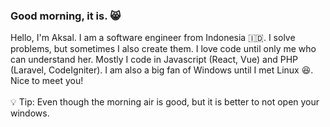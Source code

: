 ### Good morning, it is. 😸<br>
Hello, I'm Aksal. I am a software engineer from Indonesia 🇮🇩. I solve problems, but sometimes I also create them. I love code until only me who can understand her. Mostly I code in Javascript (React, Vue) and PHP (Laravel, CodeIgniter). I am also a big fan of Windows until I met Linux 😆.<br>
Nice to meet you!<br>
<br>
💡 Tip: Even though the morning air is good, but it is better to not open your windows.<br>
